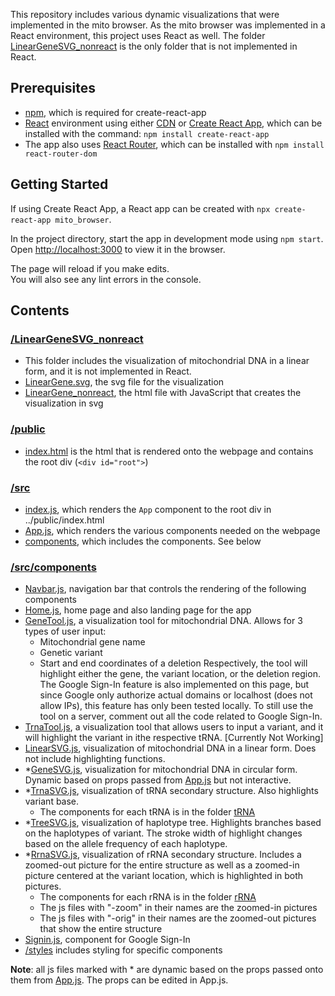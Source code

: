This repository includes various dynamic visualizations that were implemented in the mito browser. As the mito browser was implemented in a React environment, this project uses React as well. The folder [LinearGeneSVG_nonreact](https://github.com/lilyzhouZYJ/mito_visualization/tree/master/LinearGeneSVG_nonreact) is the only folder that is not implemented in React.

## Prerequisites

- [npm](https://www.npmjs.com/), which is required for create-react-app
- [React](https://reactjs.org/) environment using either [CDN](https://reactjs.org/docs/cdn-links.html) or [Create React App](https://github.com/facebook/create-react-app), which can be installed with the command: `npm install create-react-app`
- The app also uses [React Router](https://reacttraining.com/react-router/), which can be installed with `npm install react-router-dom`

## Getting Started

If using Create React App, a React app can be created with `npx create-react-app mito_browser`.

In the project directory, start the app in development mode using `npm start`.<br>
Open [http://localhost:3000](http://localhost:3000) to view it in the browser.

The page will reload if you make edits.<br>
You will also see any lint errors in the console.

## Contents

### [/LinearGeneSVG_nonreact](https://github.com/lilyzhouZYJ/mito_visualization/tree/master/LinearGeneSVG_nonreact)

- This folder includes the visualization of mitochondrial DNA in a linear form, and it is not implemented in React.
- [LinearGene.svg](https://github.com/lilyzhouZYJ/mito_visualization/blob/master/LinearGeneSVG_nonreact/LinearGene.svg), the svg file for the visualization
- [LinearGene_nonreact](https://github.com/lilyzhouZYJ/mito_visualization/blob/master/LinearGeneSVG_nonreact/LinearGene_nonreact.html), the html file with JavaScript that creates the visualization in svg

### [/public](https://github.com/lilyzhouZYJ/mito_browser/tree/master/public)

- [index.html](https://github.com/lilyzhouZYJ/mito_browser/blob/master/public/index.html) is the html that is rendered onto the webpage and contains the root div (`<div id="root">`)

### [/src](https://github.com/lilyzhouZYJ/mito_browser/tree/master/src)

- [index.js](https://github.com/lilyzhouZYJ/mito_browser/blob/master/src/index.js), which renders the `App` component to the root div in ../public/index.html
- [App.js](https://github.com/lilyzhouZYJ/mito_browser/blob/master/src/App.js), which renders the various components needed on the webpage
- [components](https://github.com/lilyzhouZYJ/mito_browser/tree/master/src/components), which includes the components. See below

### [/src/components](https://github.com/lilyzhouZYJ/mito_browser/tree/master/src/components)
- [Navbar.js](https://github.com/lilyzhouZYJ/mito_browser/blob/master/src/components/Navbar.js), navigation bar that controls the rendering of the following components
- [Home.js](https://github.com/lilyzhouZYJ/mito_browser/blob/master/src/components/Home.js), home page and also landing page for the app
- [GeneTool.js](https://github.com/lilyzhouZYJ/mito_browser/blob/master/src/components/GeneTool.js), a visualization tool for mitochondrial DNA. Allows for 3 types of user input:
  - Mitochondrial gene name
  - Genetic variant
  - Start and end coordinates of a deletion
  Respectively, the tool will highlight either the gene, the variant location, or the deletion region.
  The Google Sign-In feature is also implemented on this page, but since Google only authorize actual domains or localhost (does not allow IPs), this feature has only been tested locally. To still use the tool on a server, comment out all the code related to Google Sign-In.
- [TrnaTool.js](https://github.com/lilyzhouZYJ/mito_visualization/blob/master/src/components/TrnaTool.js), a visualization tool that allows users to input a variant, and it will highlight the variant in ithe respective tRNA. [Currently Not Working]
- [LinearSVG.js](https://github.com/lilyzhouZYJ/mito_visualization/blob/master/src/components/LinearSVG.js), visualization of mitochondrial DNA in a linear form. Does not include highlighting functions.
- *[GeneSVG.js](https://github.com/lilyzhouZYJ/mito_browser/blob/master/src/components/GeneSVG.js), visualization for mitochondrial DNA in circular form. Dynamic based on props passed from [App.js](https://github.com/lilyzhouZYJ/mito_browser/blob/master/src/App.js) but not interactive.
- *[TrnaSVG.js](https://github.com/lilyzhouZYJ/mito_browser/blob/master/src/components/TrnaSVG.js), visualization of tRNA secondary structure. Also highlights variant base.
  - The components for each tRNA is in the folder [tRNA](https://github.com/lilyzhouZYJ/mito_browser/tree/master/src/components/tRNA)
- *[TreeSVG.js](https://github.com/lilyzhouZYJ/mito_browser/blob/master/src/components/TreeSVG.js), visualization of haplotype tree. Highlights branches based on the haplotypes of variant. The stroke width of highlight changes based on the allele frequency of each haplotype.
- *[RrnaSVG.js](https://github.com/lilyzhouZYJ/mito_browser/blob/master/src/components/RrnaSVG.js), visualization of rRNA secondary structure. Includes a zoomed-out picture for the entire structure as well as a zoomed-in picture centered at the variant location, which is highlighted in both pictures.
  - The components for each rRNA is in the folder [rRNA](https://github.com/lilyzhouZYJ/mito_browser/tree/master/src/components/rRNA)
  - The js files with "-zoom" in their names are the zoomed-in pictures
  - The js files with "-orig" in their names are the zoomed-out pictures that show the entire structure
- [Signin.js](https://github.com/lilyzhouZYJ/mito_visualization/blob/master/src/components/Signin.js), component for Google Sign-In
- [/styles](https://github.com/lilyzhouZYJ/mito_browser/tree/master/src/components/styles) includes styling for specific components

**Note**: all js files marked with * are dynamic based on the props passed onto them from [App.js](https://github.com/lilyzhouZYJ/mito_browser/blob/master/src/App.js). The props can be edited in App.js.

